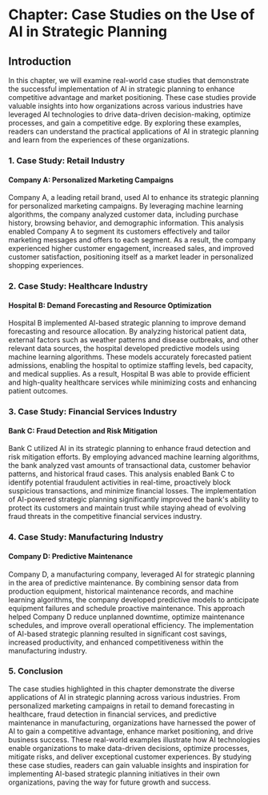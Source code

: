 Chapter: Case Studies on the Use of AI in Strategic Planning
============================================================

Introduction
------------

In this chapter, we will examine real-world case studies that demonstrate the successful implementation of AI in strategic planning to enhance competitive advantage and market positioning. These case studies provide valuable insights into how organizations across various industries have leveraged AI technologies to drive data-driven decision-making, optimize processes, and gain a competitive edge. By exploring these examples, readers can understand the practical applications of AI in strategic planning and learn from the experiences of these organizations.

### 1. Case Study: Retail Industry

#### Company A: Personalized Marketing Campaigns

Company A, a leading retail brand, used AI to enhance its strategic planning for personalized marketing campaigns. By leveraging machine learning algorithms, the company analyzed customer data, including purchase history, browsing behavior, and demographic information. This analysis enabled Company A to segment its customers effectively and tailor marketing messages and offers to each segment. As a result, the company experienced higher customer engagement, increased sales, and improved customer satisfaction, positioning itself as a market leader in personalized shopping experiences.

### 2. Case Study: Healthcare Industry

#### Hospital B: Demand Forecasting and Resource Optimization

Hospital B implemented AI-based strategic planning to improve demand forecasting and resource allocation. By analyzing historical patient data, external factors such as weather patterns and disease outbreaks, and other relevant data sources, the hospital developed predictive models using machine learning algorithms. These models accurately forecasted patient admissions, enabling the hospital to optimize staffing levels, bed capacity, and medical supplies. As a result, Hospital B was able to provide efficient and high-quality healthcare services while minimizing costs and enhancing patient outcomes.

### 3. Case Study: Financial Services Industry

#### Bank C: Fraud Detection and Risk Mitigation

Bank C utilized AI in its strategic planning to enhance fraud detection and risk mitigation efforts. By employing advanced machine learning algorithms, the bank analyzed vast amounts of transactional data, customer behavior patterns, and historical fraud cases. This analysis enabled Bank C to identify potential fraudulent activities in real-time, proactively block suspicious transactions, and minimize financial losses. The implementation of AI-powered strategic planning significantly improved the bank's ability to protect its customers and maintain trust while staying ahead of evolving fraud threats in the competitive financial services industry.

### 4. Case Study: Manufacturing Industry

#### Company D: Predictive Maintenance

Company D, a manufacturing company, leveraged AI for strategic planning in the area of predictive maintenance. By combining sensor data from production equipment, historical maintenance records, and machine learning algorithms, the company developed predictive models to anticipate equipment failures and schedule proactive maintenance. This approach helped Company D reduce unplanned downtime, optimize maintenance schedules, and improve overall operational efficiency. The implementation of AI-based strategic planning resulted in significant cost savings, increased productivity, and enhanced competitiveness within the manufacturing industry.

### 5. Conclusion

The case studies highlighted in this chapter demonstrate the diverse applications of AI in strategic planning across various industries. From personalized marketing campaigns in retail to demand forecasting in healthcare, fraud detection in financial services, and predictive maintenance in manufacturing, organizations have harnessed the power of AI to gain a competitive advantage, enhance market positioning, and drive business success. These real-world examples illustrate how AI technologies enable organizations to make data-driven decisions, optimize processes, mitigate risks, and deliver exceptional customer experiences. By studying these case studies, readers can gain valuable insights and inspiration for implementing AI-based strategic planning initiatives in their own organizations, paving the way for future growth and success.
